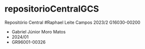 # repositorioCentralGCS
Repositório Central
#Raphael Leite Campos 2023/2 G16030-00200

- Gabriel Júnior Moro Matos
- 2024/01
- GR96001-00326